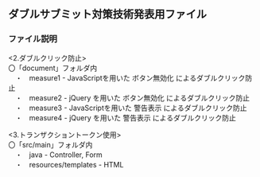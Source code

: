 ## ダブルサブミット対策技術発表用ファイル

### ファイル説明
<2.ダブルクリック防止>  
〇「document」フォルダ内  
　・　measure1 - JavaScriptを用いた  ボタン無効化  によるダブルクリック防止  
　・　measure2 - jQuery	を用いた  ボタン無効化  によるダブルクリック防止  
　・　measure3 - JavaScriptを用いた  警告表示	によるダブルクリック防止  
　・　measure4 - jQuery	を用いた  警告表示	によるダブルクリック防止

<3.トランザクショントークン使用>  
〇「src/main」フォルダ内  
　・　java - Controller, Form  
　・　resources/templates - HTML
